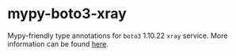 # mypy-boto3-xray

Mypy-friendly type annotations for `boto3` 1.10.22 `xray` service.
More information can be found [here](https://github.com/vemel/mypy_boto3).